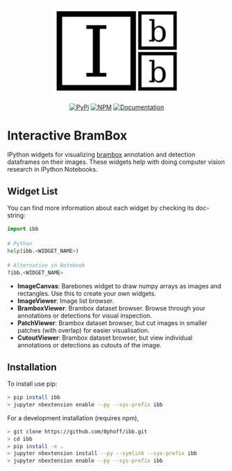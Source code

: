 <div align="center">

<img alt="Logo" src="docs/source/_static/logo.svg" width="60%"/>

[![PyPi][pypi-badge]][pypi-url]
[![NPM][npm-badge]][npm-url]
[![Documentation][docs-badge]][docs-url]

</div>

Interactive BramBox
===================
IPython widgets for visualizing [brambox](http://eavise.gitlab.io/brambox/) annotation and detection dataframes on their images.
These widgets help with doing computer vision research in IPython Notebooks.


## Widget List
You can find more information about each widget by checking its doc-string:
```python
import ibb

# Python
help(ibb.<WIDGET_NAME>)

# Alternative in Notebook
?ibb.<WIDGET_NAME>
```

- **ImageCanvas**: Barebones widget to draw numpy arrays as images and rectangles. Use this to create your own widgets.
- **ImageViewer**: Image list browser.
- **BramboxViewer**: Brambox dataset browser. Browse through your annotations or detections for visual inspection.
- **PatchViewer**: Brambox dataset browser, but cut images in smaller patches (with overlap) for easier visualisation.
- **CutoutViewer**: Brambox dataset browser, but view individual annotations or detections as cutouts of the image.


## Installation

To install use pip:

```bash
> pip install ibb
> jupyter nbextension enable --py --sys-prefix ibb
```


For a development installation (requires npm),

```bash
> git clone https://github.com/0phoff/ibb.git
> cd ibb 
> pip install -e .
> jupyter nbextension install --py --symlink --sys-prefix ibb
> jupyter nbextension enable --py --sys-prefix ibb
```

[pypi-badge]: https://img.shields.io/pypi/v/ibb?logo=pypi
[pypi-url]: https://pypi.org/project/ibb
[npm-badge]: https://img.shields.io/npm/v/ibb?logo=npm
[npm-url]: https://npmjs.com/package/ibb
[docs-badge]: https://img.shields.io/readthedocs/ibb?logo=readthedocs
[docs-url]: https://ibb.readthedocs.io
